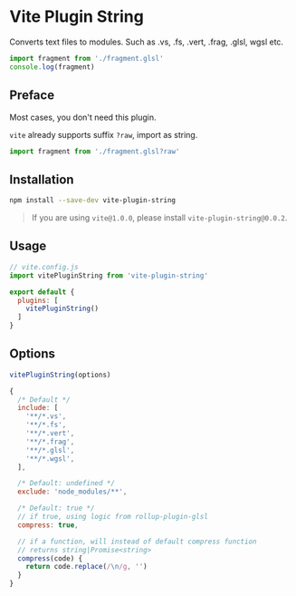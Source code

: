 # Vite Plugin String
Converts text files to modules. Such as .vs, .fs, .vert, .frag, .glsl, wgsl etc.

```js
import fragment from './fragment.glsl'
console.log(fragment)
```

## Preface
Most cases, you don't need this plugin.

`vite` already supports suffix `?raw`, import as string.

```js
import fragment from './fragment.glsl?raw'
```

## Installation
```sh
npm install --save-dev vite-plugin-string
```

> If you are using `vite@1.0.0`, please install `vite-plugin-string@0.0.2`.

## Usage
``` js
// vite.config.js
import vitePluginString from 'vite-plugin-string'

export default {
  plugins: [
    vitePluginString()
  ]
}
```

## Options
```js
vitePluginString(options)
```
```js
{
  /* Default */
  include: [
    '**/*.vs',
    '**/*.fs',
    '**/*.vert',
    '**/*.frag',
    '**/*.glsl',
    '**/*.wgsl',
  ],

  /* Default: undefined */
  exclude: 'node_modules/**',

  /* Default: true */
  // if true, using logic from rollup-plugin-glsl
  compress: true,

  // if a function, will instead of default compress function
  // returns string|Promise<string>
  compress(code) {
    return code.replace(/\n/g, '')
  }
}
```